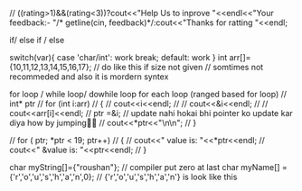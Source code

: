 // ((rating>1)&&(rating<3))?cout<<"Help Us to inprove "<<endl<<"Your feedback:- "/* getline(cin, feedback)*/:cout<<"Thanks for ratting "<<endl;

if/ else if / else

switch(var){
    case 'char/int':
        work
        break;
    default:
        work
}
 int arr[]={10,11,12,13,14,15,16,17}; // do like this if size not given  // somtimes not recommeded and also it is mordern syntex


for loop / while loop/ dowhile loop
for each loop (ranged based for loop)
 // int* ptr
 // for (int i:arr)
    // {
    //     cout<<i<<endl;
    //     // cout<<&i<<endl;
    //     // cout<<arr[i]<<endl;
    //      ptr =&i;  // update nahi hokai bhi pointer ko update kar diya how by jumping🤷‍♂️
    //     cout<<*ptr<<"\n\n";
    // }

<!-- not only value but pointer also use in for loop -->

// for ( ptr; *ptr < 19; ptr++)
    // {
    //     cout<<" value is: "<<*ptr<<endl;
    //     cout<<" &value is: "<<ptr<<endl;
    // }

 char myString[]={"roushan"}; // compiler put zero at last
    char myName[] ={'r','o','u','s','h','a','n',0}; // {'r','o','u','s','h','a','n'} is look like this

    